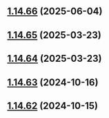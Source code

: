 ## [1.14.66](https://github.com/msobiecki/algorithm/compare/v1.14.65...v1.14.66) (2025-06-04)



## [1.14.65](https://github.com/msobiecki/algorithm/compare/v1.14.64...v1.14.65) (2025-03-23)



## [1.14.64](https://github.com/msobiecki/algorithm/compare/v1.14.63...v1.14.64) (2025-03-23)



## [1.14.63](https://github.com/msobiecki/algorithm/compare/v1.14.62...v1.14.63) (2024-10-16)



## [1.14.62](https://github.com/msobiecki/algorithm/compare/v1.14.61...v1.14.62) (2024-10-15)



